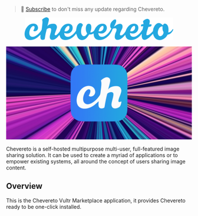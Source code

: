 > 🔔 [Subscribe](<https://newsletter.chevereto.com/subscription?f=PmL892XuTdfErVq763PCycJQrvZ8PYc9JbsVUttqiPV1zXt6DDtf7lhepEStqE8LhGs8922ZYmGT7CYjMH5uSx23pL6Q>) to don't miss any update regarding Chevereto.

<p align="center">
    <a href="https://chevereto.com"><img alt="Chevereto" src="https://github.com/chevereto/chevereto/raw/4.0/chevereto.svg" width="80%"></a>
</p>

[![CHUISS](https://github.com/chevereto/chevereto/blob/4.0/.github/banner/chevereto-ultimate-remix.png?raw=true)](https://chevereto.com)

Chevereto is a self-hosted multipurpose multi-user, full-featured image sharing solution. It can be used to create a myriad of applications or to empower existing systems, all around the concept of users sharing image content.

## Overview

This is the Chevereto Vultr Marketplace application, it provides Chevereto ready to be one-click installed.
